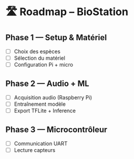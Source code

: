 ﻿# 🛣️ Roadmap – BioStation

## Phase 1 — Setup & Matériel
- [ ] Choix des espèces
- [ ] Sélection du matériel
- [ ] Configuration Pi + micro

## Phase 2 — Audio + ML
- [ ] Acquisition audio (Raspberry Pi)
- [ ] Entraînement modèle
- [ ] Export TFLite + Inference

## Phase 3 — Microcontrôleur
- [ ] Communication UART
- [ ] Lecture capteurs
